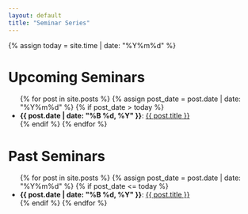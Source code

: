 ```yaml
---
layout: default
title: "Seminar Series"
---
```


{% assign today = site.time | date: "%Y%m%d" %}

# Upcoming Seminars

<ul>
{% for post in site.posts %}
  {% assign post_date = post.date | date: "%Y%m%d" %}
  {% if post_date > today %}
    <li>
      <strong>{{ post.date | date: "%B %d, %Y" }}</strong>:
      <a href="{{ site.baseurl }}{{ post.url }}">{{ post.title }}</a>
    </li>
  {% endif %}
{% endfor %}
</ul>

# Past Seminars

<ul>
{% for post in site.posts %}
  {% assign post_date = post.date | date: "%Y%m%d" %}
  {% if post_date <= today %}
    <li>
      <strong>{{ post.date | date: "%B %d, %Y" }}</strong>:
      <a href="{{ site.baseurl }}{{ post.url }}">{{ post.title }}</a>
    </li>
  {% endif %}
{% endfor %}
</ul>

